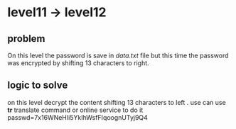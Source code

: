 # level11 -> level12

## problem 
On this level the password is save in _data.txt_ file but this time the password was encrypted by shifting 13 characters to right. 

## logic to solve
on this level decrypt the content shifting 13 characters to left . use can use **tr** translate command or online service to do it 
passwd=7x16WNeHIi5YkIhWsfFIqoognUTyj9Q4